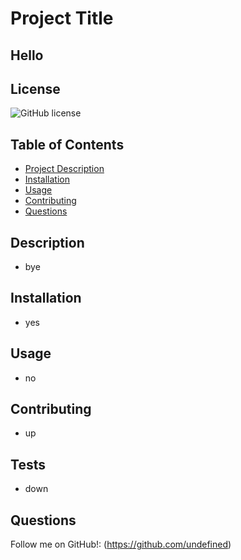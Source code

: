 
# Project Title
## Hello

## License
![GitHub license](https://img.shields.io/badge/license-MIT-blue.svg)

## Table of Contents
* [Project Description](#description)   
* [Installation](#installation)
* [Usage](#usage)
* [Contributing](#contribution)
* [Questions](#questions)

## Description 
* bye
    
## Installation
* yes
    
## Usage 
* no
    
## Contributing
* up

## Tests
* down

## Questions
Follow me on GitHub!: (https://github.com/undefined)



    